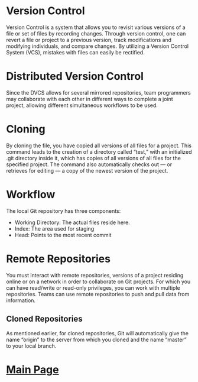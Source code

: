 # Version Control

Version Control is a system that allows you to revisit various versions of a file or set of files by recording changes. Through version control, one can revert a file or project to a previous version, track modifications and modifying individuals, and compare changes. By utilizing a Version Control System (VCS), mistakes with files can easily be rectified.

# Distributed Version Control

Since the DVCS allows for several mirrored repositories, team programmers may collaborate with each other in different ways to complete a joint project, allowing different simultaneous workflows to be used.

# Cloning

By cloning the file, you have copied all versions of all files for a project. This command leads to the creation of a directory called “test,” with an initialized .git directory inside it, which has copies of all versions of all files for the specified project. The command also automatically checks out — or retrieves for editing — a copy of the newest version of the project.

# Workflow

The local Git repository has three components:

* Working Directory: The actual files reside here.
* Index: The area used for staging
* Head: Points to the most recent commit

# Remote Repositories

You must interact with remote repositories, versions of a project residing online or on a network in order to collaborate on Git projects. For which you can have read/write or read-only privileges, you can work with multiple repositories. Teams can use remote repositories to push and pull data from information.

## Cloned Repositories

As mentioned earlier, for cloned repositories, Git will automatically give the name “origin” to the server from which you cloned and the name “master” to your local branch.

# [Main Page](https://abdalrahmansamara.github.io/reading-notes/)





